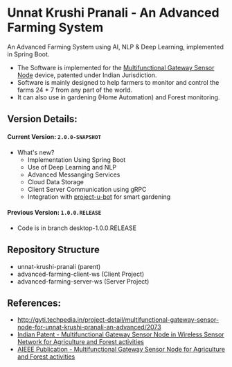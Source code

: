 Unnat Krushi Pranali - An Advanced Farming System
=================================================
An Advanced Farming System using AI, NLP & Deep Learning, implemented in Spring Boot.

* The Software is implemented for the [Multifunctional Gateway Sensor Node](http://ipindiaonline.gov.in/patentsearch/PublishedSearch/publishApplicationNumber.aspx?application_number=pr1Y1Z7w9lbawGkesMcUpA==) device, patented under Indian Jurisdiction. 
* Software is mainly designed to help farmers to monitor and control the farms 24 * 7 from any part of the world.
* It can also use in gardening (Home Automation) and Forest monitoring.

Version Details:
----------------

#### Current Version: `2.0.0-SNAPSHOT`

* What's new?
  * Implementation Using Spring Boot
  * Use of Deep Learning and NLP
  * Advanced Messanging Services
  * Cloud Data Storage
  * Client Server Communication using gRPC
  * Integration with [project-u-bot](https://github.com/harshbits/project-u-bot) for smart gardening

#### Previous Version: `1.0.0.RELEASE`
* Code is in branch desktop-1.0.0.RELEASE

Repository Structure		
---------------------
* unnat-krushi-pranali (parent)
 * advanced-farming-client-ws (Client Project)
 * advanced-farming-server-ws (Server Project)

References:
--------------------------------

* http://gyti.techpedia.in/project-detail/multifunctional-gateway-sensor-node-for-unnat-krushi-pranali-an-advanced/2073
* [Indian Patent -  Multifunctional Gateway Sensor Node in Wireless Sensor Network for Agriculture and Forest activities](http://ipindiaonline.gov.in/patentsearch/PublishedSearch/publishApplicationNumber.aspx?application_number=pr1Y1Z7w9lbawGkesMcUpA==)
* [AIEEE Publication - Multifunctional Gateway Sensor Node for Agriculture and Forest activities](http://ieeexplore.ieee.org/document/6915416/?reload=true&tp=&arnumber=6915416&url=http:%2F%2Fieeexplore.ieee.org%2Fstamp%2Fstamp.jsp%3Ftp%3D%26arnumber%3D6915416)
